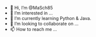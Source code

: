 - 👋 Hi, I’m @MaSch85
- 👀 I’m interested in ...
- 🌱 I’m currently learning Python & Java.
- 💞️ I’m looking to collaborate on ...
- 📫 How to reach me ...

<!---
MaSch85/MaSch85 is a ✨ special ✨ repository because its `README.md` (this file) appears on your GitHub profile.
You can click the Preview link to take a look at your changes.
--->
